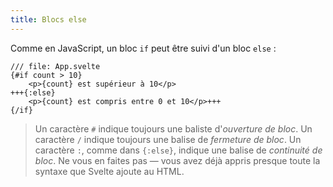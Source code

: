 ```yaml
---
title: Blocs else
---
```


Comme en JavaScript, un bloc `if` peut être suivi d'un bloc `else` :

```svelte
/// file: App.svelte
{#if count > 10}
	<p>{count} est supérieur à 10</p>
+++{:else}
	<p>{count} est compris entre 0 et 10</p>+++
{/if}
```

> Un caractère `#` indique toujours une baliste d'_ouverture de bloc_. Un caractère `/` indique toujours une balise de _fermeture de bloc_. Un caractère `:`, comme dans `{:else}`, indique une balise de _continuité de bloc_. Ne vous en faites pas — vous avez déjà appris presque toute la syntaxe que Svelte ajoute au HTML.
